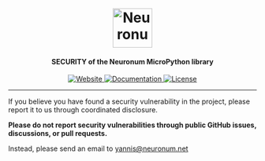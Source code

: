 <h1 align="center">
  <img src="https://neuronum.net/static/neuronum.svg" alt="Neuronum" width="80">
</h1>
<h4 align="center">SECURITY of the Neuronum MicroPython library</h4>

<p align="center">
  <a href="https://neuronum.net">
    <img src="https://img.shields.io/badge/Website-Neuronum-blue" alt="Website">
  </a>
  <a href="https://github.com/neuronumcybernetics/micropython-neuronum">
    <img src="https://img.shields.io/badge/Docs-Read%20now-green" alt="Documentation">
  </a>
  <a href="https://github.com/neuronumcybernetics/neuronum/blob/main/LICENSE.md">
    <img src="https://img.shields.io/badge/License-MIT-blue.svg" alt="License">
  </a>
</p>

---

If you believe you have found a security vulnerability in the project, please report it to us through coordinated disclosure.

**Please do not report security vulnerabilities through public GitHub issues, discussions, or pull requests.**

Instead, please send an email to yannis@neuronum.net



